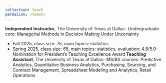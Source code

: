 ```yaml
---
collection: teach
permalink: /teach/
---
```


**Independent Instructor**, The University of Texas at Dallas- Undergraduate core: Managerial Methods in Decision Making Under Uncertainty
- Fall 2025, class size: 75, main topics: statistics
- Spring 2025, class size: 65, main topics: statistics, evaluation: 4.8/5.0- Nomination for President’s Teaching Excellence Award
**Teaching Assistant**, The University of Texas at Dallas- MS/BS courses: Predictive Analytics, Quantitative Business Analytics, Purchasing, Sourcing, and Contract Management, Spreadsheet Modeling and Analytics, Retail Operations
